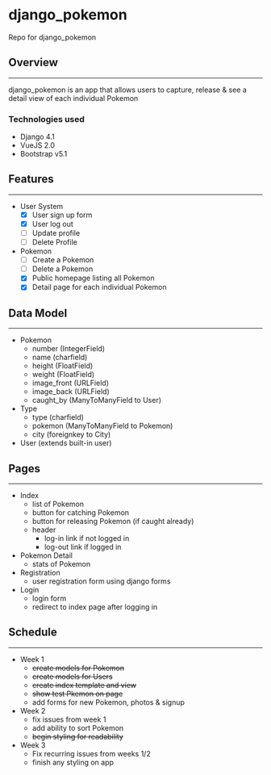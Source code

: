# django_pokemon

Repo for django_pokemon

## Overview
------

django_pokemon is an app that allows users to capture, release & see a detail view of each individual Pokemon

### Technologies used

* Django 4.1
* VueJS 2.0
* Bootstrap v5.1

## Features
------

- User System
  - [x] User sign up form
  - [x] User log out
  - [ ] Update profile
  - [ ] Delete Profile
- Pokemon
  - [ ] Create a Pokemon
  - [ ] Delete a Pokemon
  - [x] Public homepage listing all Pokemon
  - [x] Detail page for each individual Pokemon

## Data Model
----
* Pokemon
  * number (IntegerField)
  * name (charfield)
  * height (FloatField)
  * weight (FloatField)
  * image_front (URLField)
  * image_back (URLField)
  * caught_by (ManyToManyField to User)
* Type
  * type (charfield)
  * pokemon (ManyToManyField to Pokemon)
  * city (foreignkey to City)
* User (extends built-in user)

## Pages
-------
- Index
  - list of Pokemon
  - button for catching Pokemon
  - button for releasing Pokemon (if caught already)
  - header
    - log-in link if not logged in
    - log-out link if logged in
- Pokemon Detail
  - stats of Pokemon
- Registration
  - user registration form using django forms
- Login
  - login form
  - redirect to index page after logging in
## Schedule
----
* Week 1
    * ~~create models for Pokemon~~
    * ~~create models for Users~~
    * ~~create index template and view~~
    * ~~show test Pkemon on page~~
    * add forms for new Pokemon, photos & signup
* Week 2
    * fix issues from week 1
    * add ability to sort Pokemon
    * ~~begin styling for readability~~
* Week 3
    * Fix recurring issues from weeks 1/2
    * finish any styling on app
